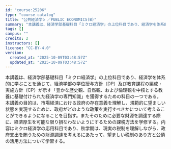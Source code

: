 ```yaml
---
id: "course:25206"
type: "course-catalog"
title: "公共経済学b ／PUBLIC ECONOMICS(B)"
summary: "本講義は、経済学部基礎科目「ミクロ経済学」の上位科目であり、経済学を体系的に学ぶことを通じて、経済学部の学位授与方針（DP）及び教育課程の編成・実施方針（CP）が示す「豊かな歴史観、自然観、および倫理観を中核とする教養に基礎付けられた経済学…"
tags: []
campus: ""
credits: 2
instructors: []
license: "CC-BY-4.0"
version:
  created_at: "2025-10-09T03:48:57Z"
  updated_at: "2025-10-09T03:48:57Z"
---
```

本講義は、経済学部基礎科目「ミクロ経済学」の上位科目であり、経済学を体系的に学ぶことを通じて、経済学部の学位授与方針（DP）及び教育課程の編成・実施方針（CP）が示す「豊かな歴史観、自然観、および倫理観を中核とする教養に基礎付けられた経済学の専門知識」を獲得するための科目の一つである。 本講義の目的は、市場経済における政府の存在意義を理解し、規範的に望ましい状態を実現するために、政府がどのような政策を実行すべきかについて考えることができるようになることを目指す。またそのために必要な財源を調達する際に、経済厚生を可能な限り損なわないようにするための課税方法を学修する。内容はミクロ経済学の応用科目であり、秋学期は、現実の税制を理解しながら、政府支出を賄うための財源調達を考えるにあたって、望ましい税制のあり方と公債の活用方法について学習する。
